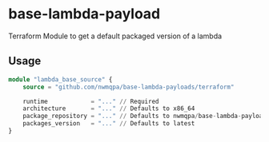 # base-lambda-payload

Terraform Module to get a default packaged version of a lambda

## Usage

```terraform
module "lambda_base_source" {
    source = "github.com/nwmqpa/base-lambda-payloads/terraform"

    runtime            = "..." // Required
    architecture       = "..." // Defaults to x86_64
    package_repository = "..." // Defaults to nwmqpa/base-lambda-payloads
    packages_version   = "..." // Defaults to latest
}
```
